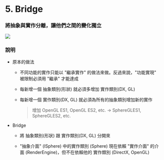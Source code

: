 # 5. Bridge

### 將抽象與實作分離，讓他們之間的變化獨立

![](https://cdn-images-1.medium.com/max/1600/1*UmKKDvmeIUGY3gbPLvYYQQ.png)

### 說明

* 原本的做法 

    * 不同功能的實作只能以 "繼承實作" 的做法來做。反過來說，"功能實現" 被限制必須用 "繼承" 才能達成

    * 每新增一個 抽象類別(形狀) 就必須多增加 實作類別(DX, GL)

    * 每新增一個 實作類別(DX, GL) 就必須為所有的抽象類別增加新的實作

        > 增加 OpenGL ES1, OpenGL ES2, etc. -> SphereGLES1, SphereGLES2, etc.

* Bridge

    * 將 抽象類別(形狀) 跟 實作類別(DX, GL) 分開來

    * "抽象介面" (ISphere) 中的實作類別 (Sphere) 現在依賴 "實作介面" 的介面 (RenderEngine)，但不在依賴他的 實作類別 (DirectX, OpenGL)